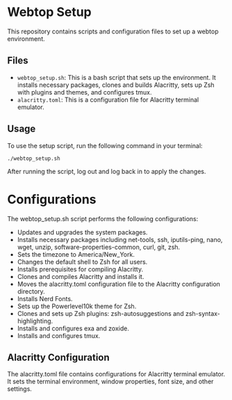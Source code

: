 # Webtop Setup

This repository contains scripts and configuration files to set up a webtop environment.

## Files

- `webtop_setup.sh`: This is a bash script that sets up the environment. It installs necessary packages, clones and builds Alacritty, sets up Zsh with plugins and themes, and configures tmux.
- `alacritty.toml`: This is a configuration file for Alacritty terminal emulator.

## Usage

To use the setup script, run the following command in your terminal:

```
./webtop_setup.sh
```


After running the script, log out and log back in to apply the changes.

# Configurations
The webtop_setup.sh script performs the following configurations:

- Updates and upgrades the system packages.
- Installs necessary packages including net-tools, ssh, iputils-ping, nano, wget, unzip, software-properties-common, curl, git, zsh.
- Sets the timezone to America/New_York.
- Changes the default shell to Zsh for all users.
- Installs prerequisites for compiling Alacritty.
- Clones and compiles Alacritty and installs it.
- Moves the alacritty.toml configuration file to the Alacritty configuration directory.
- Installs Nerd Fonts.
- Sets up the Powerlevel10k theme for Zsh.
- Clones and sets up Zsh plugins: zsh-autosuggestions and zsh-syntax-highlighting.
- Installs and configures exa and zoxide.
- Installs and configures tmux.

## Alacritty Configuration
The alacritty.toml file contains configurations for Alacritty terminal emulator. It sets the terminal environment, window properties, font size, and other settings.
